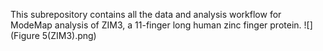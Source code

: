 This subrepository contains all the data and analysis workflow for ModeMap analysis of ZIM3, a 11-finger long human zinc finger protein.
![](Figure 5(ZIM3).png)
